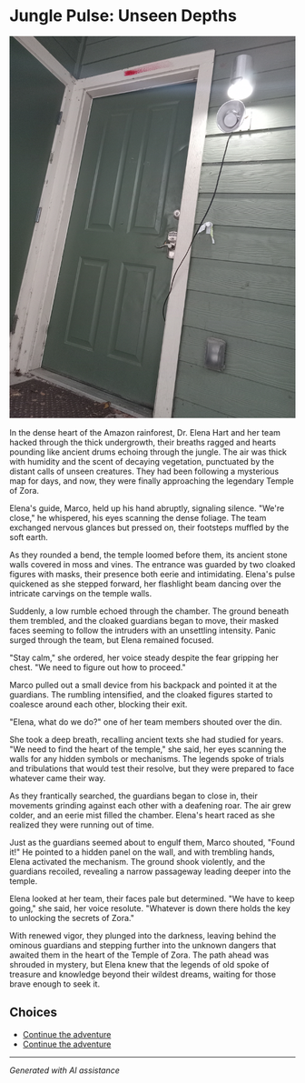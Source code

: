 # **Jungle Pulse: Unseen Depths**

![**Jungle Pulse: Unseen Depths**](../input_images/20221113_162309.jpg)

In the dense heart of the Amazon rainforest, Dr. Elena Hart and her team hacked through the thick undergrowth, their breaths ragged and hearts pounding like ancient drums echoing through the jungle. The air was thick with humidity and the scent of decaying vegetation, punctuated by the distant calls of unseen creatures. They had been following a mysterious map for days, and now, they were finally approaching the legendary Temple of Zora.

Elena's guide, Marco, held up his hand abruptly, signaling silence. "We're close," he whispered, his eyes scanning the dense foliage. The team exchanged nervous glances but pressed on, their footsteps muffled by the soft earth.

As they rounded a bend, the temple loomed before them, its ancient stone walls covered in moss and vines. The entrance was guarded by two cloaked figures with masks, their presence both eerie and intimidating. Elena's pulse quickened as she stepped forward, her flashlight beam dancing over the intricate carvings on the temple walls.

Suddenly, a low rumble echoed through the chamber. The ground beneath them trembled, and the cloaked guardians began to move, their masked faces seeming to follow the intruders with an unsettling intensity. Panic surged through the team, but Elena remained focused.

"Stay calm," she ordered, her voice steady despite the fear gripping her chest. "We need to figure out how to proceed."

Marco pulled out a small device from his backpack and pointed it at the guardians. The rumbling intensified, and the cloaked figures started to coalesce around each other, blocking their exit.

"Elena, what do we do?" one of her team members shouted over the din.

She took a deep breath, recalling ancient texts she had studied for years. "We need to find the heart of the temple," she said, her eyes scanning the walls for any hidden symbols or mechanisms. The legends spoke of trials and tribulations that would test their resolve, but they were prepared to face whatever came their way.

As they frantically searched, the guardians began to close in, their movements grinding against each other with a deafening roar. The air grew colder, and an eerie mist filled the chamber. Elena's heart raced as she realized they were running out of time.

Just as the guardians seemed about to engulf them, Marco shouted, "Found it!" He pointed to a hidden panel on the wall, and with trembling hands, Elena activated the mechanism. The ground shook violently, and the guardians recoiled, revealing a narrow passageway leading deeper into the temple.

Elena looked at her team, their faces pale but determined. "We have to keep going," she said, her voice resolute. "Whatever is down there holds the key to unlocking the secrets of Zora."

With renewed vigor, they plunged into the darkness, leaving behind the ominous guardians and stepping further into the unknown dangers that awaited them in the heart of the Temple of Zora. The path ahead was shrouded in mystery, but Elena knew that the legends of old spoke of treasure and knowledge beyond their wildest dreams, waiting for those brave enough to seek it.


## Choices

* [Continue the adventure](./476485520_618748147579301_2628358660310613573_n.md)
* [Continue the adventure](./20221013_144257.md)


---
*Generated with AI assistance*
